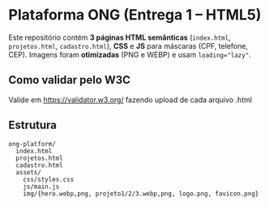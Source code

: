 
# Plataforma ONG (Entrega 1 – HTML5)

Este repositório contém **3 páginas HTML semânticas** (`index.html`, `projetos.html`, `cadastro.html`), **CSS** e **JS** para máscaras (CPF, telefone, CEP).
Imagens foram **otimizadas** (PNG e WEBP) e usam `loading="lazy"`.

## Como validar pelo W3C
Valide em https://validator.w3.org/ fazendo upload de cada arquivo .html

## Estrutura
```
ong-platform/
  index.html
  projetos.html
  cadastro.html
  assets/
    css/styles.css
    js/main.js
    img/{hero.webp,png, projeto1/2/3.webp,png, logo.png, favicon.png}
```

